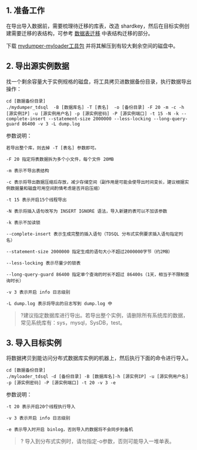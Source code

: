 ## 1. 准备工作
在导出导入数据前，需要梳理待迁移的库表，改造 shardkey，然后在目标实例创建需要迁移的表结构，可参考 [数据表迁移](https://cloud.tencent.com/document/product/557/8637) 中表结构迁移的部分。

下载 [mydumper-myloader工具包](https://tdsql-demo-1309409385.cos.ap-guangzhou.myqcloud.com/mydumper-myloader-for-tdsql.tar.gz) 并将其解压到有较大剩余空间的磁盘中。

## 2. 导出源实例数据
找一个剩余容量大于实例规格的磁盘，将工具拷贝进数据备份目录，执行数据导出操作：

```
cd [数据备份目录]
./mydumper_tdsql  -B [数据库名] -T [表名]  -o [备份目录] -F 20 -m -c -h [源实例IP] -u [源实例用户名] -p [源实例密码] -P [源实例端口] -t 15 -N -k --complete-insert --statement-size 2000000 --less-locking --long-query-guard 86400 -v 3 -L dump.log
```

参数说明：
```
若导出整个库，则去掉 -T [表名] 参数即可。

-F 20 指定将表数据拆为多个小文件，每个文件 20MB

-m 表示不导出表结构

-c 表示将导出数据压缩后存放，减少存储空间（副作用是可能会使导出时间变长，建议根据实例数据量和磁盘可用空间酌情考虑是否开启压缩）

-t 15 表示开启15个线程导出

-N 表示将插入语句改写为 INSERT IGNORE 语法，导入新建的表可以不加该参数

-k 表示不加读锁

--complete-insert 表示生成完整的插入语句（TDSQL 分布式实例要求插入语句指定列名）

--statement-size 2000000 指定生成的语句大小不超过2000000字节（约2MB）

--less-locking 表示尽量少的锁表

--long-query-guard 86400 指定单个查询的时长不超过 86400s（1天，相当于不限制查询时长）

-v 3 表示开启 info 日志级别

-L dump.log 表示将导出的日志写到 dump.log 中
```

> ?建议指定数据库进行导出。若导出整个实例，请删除所有系统库的数据，常见系统库有：sys，mysql，SysDB，test。

## 3. 导入目标实例
将数据拷贝到能访问分布式数据库实例的机器上，然后执行下面的命令进行导入。

```
cd [数据备份目录]
./myloader_tdsql -d [备份目录] -B [数据库名]-h [源实例IP] -u [源实例用户名] -p [源实例密码] -P [源实例端口] -t 20 -v 3 -e
```

参数说明：
```
-t 20 表示开启20个线程执行导入

-v 3 表示开启 info 日志级别

-e 表示导入时开启 binlog，否则导入的数据将不会同步到备机
```
 
> ? 导入到分布式实例时，请勿指定-o参数，否则可能导入一堆单表。
